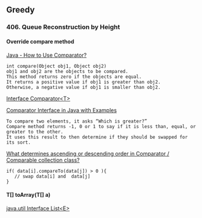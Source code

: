 ## Greedy

### 406. Queue Reconstruction by Height
#### Override compare method
[Java - How to Use Comparator?](https://www.tutorialspoint.com/java/java_using_comparator.htm)   

```
int compare(Object obj1, Object obj2)
obj1 and obj2 are the objects to be compared. 
This method returns zero if the objects are equal. 
It returns a positive value if obj1 is greater than obj2.
Otherwise, a negative value if obj1 is smaller than obj2.
```  

[Interface Comparator\<T\>](https://docs.oracle.com/javase/8/docs/api/java/util/Comparator.html#compare-T-T-)   

[Comparator Interface in Java with Examples](https://www.geeksforgeeks.org/comparator-interface-java/)   

```
To compare two elements, it asks “Which is greater?” 
Compare method returns -1, 0 or 1 to say if it is less than, equal, or greater to the other. 
It uses this result to then determine if they should be swapped for its sort.
```   


[What determines ascending or descending order in Comparator / Comparable collection class?](https://stackoverflow.com/questions/26107921/what-determines-ascending-or-descending-order-in-comparator-comparable-collect)   
```
if( data[i].compareTo(data[j]) > 0 ){
   // swap data[i] and  data[j]
}

```  

#### <T> T[] toArray(T[] a)
[java.util Interface List\<E\>](https://docs.oracle.com/javase/8/docs/api/java/util/List.html#toArray-T:A-)   
   

